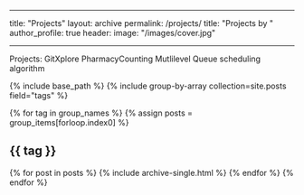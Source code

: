 ___
title: "Projects"
layout: archive
permalink: /projects/
title: "Projects by "
author_profile: true
header:
  image: "/images/cover.jpg"
___

Projects:
  GitXplore
  PharmacyCounting
  Mutlilevel Queue scheduling algorithm


  {% include base_path %}
  {% include group-by-array collection=site.posts field="tags" %}

  {% for tag in group_names %}
    {% assign posts = group_items[forloop.index0] %}
    <h2 id="{{ tag | slugify }}" class="archive__subtitle">{{ tag }}</h2>
    {% for post in posts %}
      {% include archive-single.html %}
    {% endfor %}
  {% endfor %}
